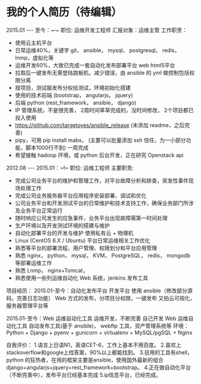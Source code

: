 # 我的个人简历（待编辑）

2015.01 --- 至今：~~~·~~~
职位: 运维开发工程师
汇报对象：运维主管
工作职责：
- 使用云主机平台
- 日常运维40%，关键字 git， ansible， mysql， postgresql， redis， lnmp，虚拟化等
- 运维开发60%，大致已完成一套自动化发布部署平台 web html5平台
- 拉取后一键发布无需登陆跳板机，减少错误，由 ansible 的 yml 做控制包括权限分离
- 按项目，测试服发布分权给测试，环境初始化搭建
- 使用的技术前端 (bootstrap， angularjs， jquery)
- 后端 python (rest_framework， ansible， django)
- IP 管理系统，不是很完善， 2周时间草草完成的，没时间修改， 2个项目都已投入使用
- https://github.com/targetoyes/ansible_release (未添加 readme，之后完善)
- pipy，可用 pip install mabs， (主要可以批量添加 ssh 信任，为一小部分功能，脚本1000行不到) 一周完成
- 希望接触 hadoop 环境，或 python 后台开发，正在研究 Openstack api
 
2012.08 --- 2015.01：~~~!~~~
职位:  运维工程师
主要职责:
- 完成公司业务平台的维护和管理工作，对平台故障分析和排查，突发性事件现场处理工作
- 完成公司业务服务器平台应用程序安装部署、调试和优化
- 公司业务平台和开发测试平台的日常维护和技术支持工作，确保业务部门所涉及业务平台正常运行
- 随时响应公司发生的应急事件，业务平台出现故障需第一时间处理
- 生产环境以及开发测试环境的搭建与维护
- 自动化部署平台的开发与维护 使用私有云 + 物理机
- Linux (CentOS 6.X / Ubuntu) 平台日常运维相关工作优化
- 熟悉等平台的部署流程、用户管理、权限划分和平台应用管理
- 熟悉 nginx， python， mysql， KVM， PostgreSQL， redis， mongodb 等部署运维工作
- 熟悉 Lnmp， nginx+Tomcat，
- 熟悉使用一些列运维自动化 Web 系统，jenkins 发布工具
 
项目经历：
2015.01-至今：自动化发布平台
开发平台
使用 ansible（修改部分源码，完善日志功能）
Web 方式的发布，分项目分权限，一键发布
又拍云可视化，服务器管理平台等
 
2015.01-至今：Web 运维自动化工具
运维开发，不断完善
自己开发 Web 运维自动化工具
自动发布工具(基于 ansible)， webftp 工具，资产管理系统等
环境： Python + Django + pyenv + gunicorn + virtualenv + MySQL/pgSQL + Nginx

自我评价：
1.语言上日语N1，英语CET-6，工作上基本不用百度。
2.喜欢上stackoverflow和google上找答案，90%以上都能找到。
3.目用的工具有shell，python 的狂热者，在用的框架主要是ansible，使用国外最新的组合django+angularjs+jquery+rest_framework+bootstrap。
4.正在做自动化平台（不断完善中），发布平台已经基本完成
5.ip信息平台，已经完成。